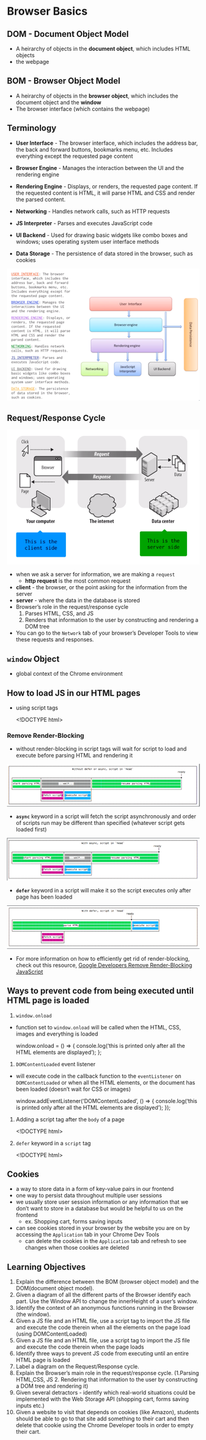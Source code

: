 Browser Basics
==============

DOM - Document Object Model
---------------------------

-   A heirarchy of objects in the **document object**, which includes HTML objects
-   the webpage

BOM - Browser Object Model
--------------------------

-   A heirarchy of objects in the **browser object**, which includes the document object and the **window**
-   The browser interface (which contains the webpage)

Terminology
-----------

-   **User Interface** - The browser interface, which includes the address bar, the back and forward buttons, bookmarks menu, etc. Includes everything except the requested page content

-   **Browser Engine** - Manages the interaction between the UI and the rendering engine

-   **Rendering Engine** - Displays, or renders, the requested page content. If the requested content is HTML, it will parse HTML and CSS and render the parsed content.

-   **Networking** - Handles network calls, such as HTTP requests

-   **JS Interpreter** - Parses and executes JavaScript code

-   **UI Backend** - Used for drawing basic widgets like combo boxes and windows; uses operating system user interface methods

-   **Data Storage** - The persistence of data stored in the browser, such as cookies

![Browser Layers](./browser_layers.png)

Request/Response Cycle
----------------------

![Request/Response Cycle](./request_response_cycle.png)

-   when we ask a server for information, we are making a `request`
    -   **http request** is the most common request
-   **client** - the browser, or the point asking for the information from the server
-   **server** - where the data in the database is stored
-   Browser’s role in the request/response cycle
    1.  Parses HTML, CSS, and JS
    2.  Renders that information to the user by constructing and rendering a DOM tree
-   You can go to the `Network` tab of your browser’s Developer Tools to view these requests and responses.

`window` Object
---------------

-   global context of the Chrome environment

How to load JS in our HTML pages
--------------------------------

-   using script tags

    &lt;!DOCTYPE html&gt;

### Remove Render-Blocking

-   without render-blocking in script tags will wait for script to load and execute before parsing HTML and rendering it

![No Async or Defer](./no_async_defer.png)

-   **`async`** keyword in a script will fetch the script asynchronously and order of scripts run may be different than specified (whatever script gets loaded first)

![Async](./async.png)

-   **`defer`** keyword in a script will make it so the script executes only after page has been loaded

![Defer](./defer.png)

-   For more information on how to efficiently get rid of render-blocking, check out this resource, [Google Developers Remove Render-Blocking JavaScript](https://developers.google.com/speed/docs/insights/BlockingJS)

Ways to prevent code from being executed until HTML page is loaded
------------------------------------------------------------------

1.  `window.onload`

-   function set to `window.onload` will be called when the HTML, CSS, images and everything is loaded

    window.onload = () =&gt; { console.log(‘this is printed only after all the HTML elements are displayed’); };

1.  `DOMContentLoaded` event listener

-   will execute code in the callback function to the `eventListener` on `DOMContentLoaded` or when all the HTML elements, or the document has been loaded (doesn’t wait for CSS or images)

    window.addEventListener(‘DOMContentLoaded’, () =&gt; { console.log(‘this is printed only after all the HTML elements are displayed’); });

1.  Adding a script tag after the `body` of a page

    &lt;!DOCTYPE html&gt;

2.  `defer` keyword in a `script` tag

    &lt;!DOCTYPE html&gt;

Cookies
-------

-   a way to store data in a form of key-value pairs in our frontend
-   one way to persist data throughout multiple user sessions
-   we usually store user session information or any information that we don’t want to store in a database but would be helpful to us on the frontend
    -   ex. Shopping cart, forms saving inputs
-   can see cookies stored in your browser by the website you are on by accessing the `Application` tab in your Chrome Dev Tools
    -   can delete the cookies in the `Application` tab and refresh to see changes when those cookies are deleted

Learning Objectives
-------------------

1.  Explain the difference between the BOM (browser object model) and the DOM(document object model).
2.  Given a diagram of all the different parts of the Browser identify each part. Use the Window API to change the innerHeight of a user’s window.
3.  Identify the context of an anonymous functions running in the Browser (the window).
4.  Given a JS file and an HTML file, use a script tag to import the JS file and execute the code therein when all the elements on the page load (using DOMContentLoaded)
5.  Given a JS file and an HTML file, use a script tag to import the JS file and execute the code therein when the page loads
6.  Identify three ways to prevent JS code from executing until an entire HTML page is loaded
7.  Label a diagram on the Request/Response cycle.
8.  Explain the Browser’s main role in the request/response cycle. (1.Parsing HTML,CSS, JS 2. Rendering that information to the user by constructing a DOM tree and rendering it)
9.  Given several detractors - identify which real-world situations could be implemented with the Web Storage API (shopping cart, forms saving inputs etc.)
10. Given a website to visit that depends on cookies (like Amazon), students should be able to go to that site add something to their cart and then delete that cookie using the Chrome Developer tools in order to empty their cart.
